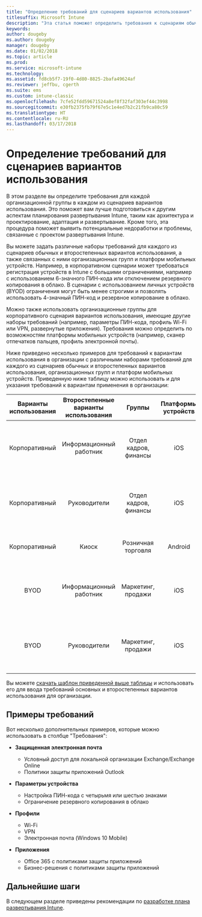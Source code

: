 ```yaml
---
title: "Определение требований для сценариев вариантов использования"
titlesuffix: Microsoft Intune
description: "Эта статья поможет определить требования к сценариям обычных и второстепенных вариантов использования Intune для внедрения Microsoft Intune с использованием только облачной среды."
keywords: 
author: dougeby
ms.author: dougeby
manager: dougeby
ms.date: 01/02/2018
ms.topic: article
ms.prod: 
ms.service: microsoft-intune
ms.technology: 
ms.assetid: fd8cb5f7-19f0-4d80-8825-2bafa49624af
ms.reviewer: jeffbu, cgerth
ms.suite: ems
ms.custom: intune-classic
ms.openlocfilehash: 7cfe52fdd59671524a8ef8f32faf303ef44c3998
ms.sourcegitcommit: e30fb2375fb79f67e5c1e4ed7b2c21fb9ca80c59
ms.translationtype: HT
ms.contentlocale: ru-RU
ms.lasthandoff: 03/17/2018
---
```

# <a name="determine-use-case-scenario-requirements"></a>Определение требований для сценариев вариантов использования

В этом разделе вы определите требования для каждой организационной группы в каждом из сценариев вариантов использования. Это поможет вам лучше подготовиться к другим аспектам планирования развертывания Intune, таким как архитектура и проектирование, адаптация и развертывание. Кроме того, эта процедура поможет выявить потенциальные недоработки и проблемы, связанные с проектом развертывания Intune.

Вы можете задать различные наборы требований для каждого из сценариев обычных и второстепенных вариантов использования, а также связанных с ними организационных групп и платформ мобильных устройств. Например, в корпоративном сценарии может требоваться регистрация устройств в Intune с большими ограничениями, например с использованием 6-значного ПИН-кода или отключением резервного копирования в облако. В сценарии с использованием личных устройств (BYOD) ограничения могут быть менее строгими и позволять использовать 4-значный ПИН-код и резервное копирование в облако.

Можно также использовать организационные группы для корпоративного сценария вариантов использования, имеющие другие наборы требований (например, параметры ПИН-кода, профиль Wi-Fi или VPN, развернутые приложения). Требования можно определить по возможностям платформы мобильных устройств (например, сканер отпечатков пальцев, профиль электронной почты).

Ниже приведено несколько примеров для требований к вариантам использования в организации с различными наборами требований для каждого из сценариев обычных и второстепенных вариантов использования, организационных групп и платформ мобильных устройств. Приведенную ниже таблицу можно использовать и для указания требований к вариантам применения в организации:

| **Варианты использования** | **Второстепенные варианты использования** | **Группы** | **Платформы устройств** | **Требования** |
|:---:|:---:|:---:|:---:|:---:|
| Корпоративный | Информационный работник | Отдел кадров, финансы | iOS | Защита электронной почты, параметры устройства, профили, приложения |                                                          
| Корпоративный | Руководители | Отдел кадров, финансы | iOS | Защита электронной почты, параметры устройства, профили, приложения |                                                         
| Корпоративный | Киоск | Розничная торговля | Android | Параметры устройства, профили, приложения |
| BYOD | Информационный работник | Маркетинг, продажи | iOS | Защита электронной почты, параметры устройства, профили, приложения |                                                         
| BYOD | Руководители | Маркетинг, продажи | iOS | Защита электронной почты, параметры устройства, профили, приложения |

Вы можете [скачать шаблон приведенной выше таблицы](https://gallery.technet.microsoft.com/Intune-deployment-planning-fae156c2?redir=0) и использовать его для ввода требований основных и второстепенных вариантов использования для организации.


## <a name="examples-of-requirements"></a>Примеры требований

Вот несколько дополнительных примеров, которые можно использовать в столбце "Требования":

- **Защищенная электронная почта**
    - Условный доступ для локальной организации Exchange/Exchange Online
    - Политики защиты приложений Outlook

- **Параметры устройства**
    - Настройка ПИН-кода с четырьмя или шестью знаками
    - Ограничение резервного копирования в облако

- **Профили**
    - Wi-Fi
    - VPN
    - Электронная почта (Windows 10 Mobile)

- **Приложения**
    - Office 365 с политиками защиты приложений
    - Бизнес-решения с политиками защиты приложений

## <a name="next-steps"></a>Дальнейшие шаги

В следующем разделе приведены рекомендации по [разработке плана развертывания Intune](planning-guide-rollout-plan.md).

